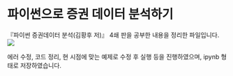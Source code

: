 # 파이썬으로 증권 데이터 분석하기

『파이썬 증권데이터 분석(김황후 저)』 4쇄 판을 공부한 내용을 정리한 파일입니다.
![](https://github.com/INVESTAR/StockAnalysisInPython)

에러 수정, 코드 정리, 현 시점에 맞는 예제로 수정 후 실행 등을 진행하였으며, ipynb 형태로 저장하였습니다.

